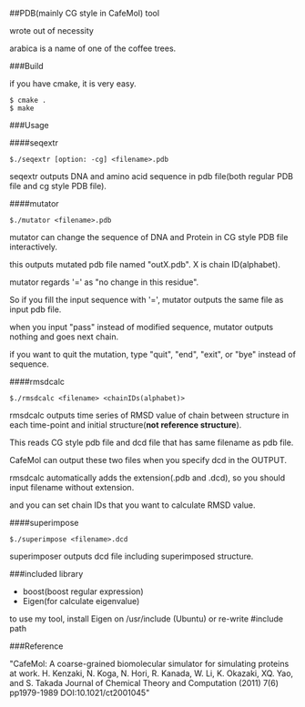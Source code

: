 ##PDB(mainly CG style in CafeMol) tool

wrote out of necessity

arabica is a name of one of the coffee trees.

###Build

if you have cmake, it is very easy.

    $ cmake .
    $ make

###Usage

####seqextr

`$./seqextr [option: -cg] <filename>.pdb`

seqextr outputs DNA and amino acid sequence in pdb file(both regular PDB file and cg style PDB file).

####mutator

`$./mutator <filename>.pdb`

mutator can change the sequence of DNA and Protein in CG style PDB file interactively.

this outputs mutated pdb file named "outX.pdb". X is chain ID(alphabet).

mutator regards '=' as "no change in this residue".

So if you fill the input sequence with '=', mutator outputs the same file as input pdb file.

when you input "pass" instead of modified sequence, mutator outputs nothing and goes next chain.

if you want to quit the mutation, type "quit", "end", "exit", or "bye" instead of sequence.

####rmsdcalc

`$./rmsdcalc <filename> <chainIDs(alphabet)>`

rmsdcalc outputs time series of RMSD value of chain <chainIDs> between structure in each time-point and initial structure(__not reference structure__).

This reads CG style pdb file and dcd file that has same filename as pdb file.

CafeMol can output these two files when you specify dcd in the OUTPUT.

rmsdcalc automatically adds the extension(.pdb and .dcd), so you should input filename without extension.

and you can set chain IDs that you want to calculate RMSD value. 

####superimpose

`$./superimpose <filename>.dcd`

superimposer outputs dcd file including superimposed structure.

###included library

- boost(boost regular expression)
- Eigen(for calculate eigenvalue)

to use my tool, install Eigen on /usr/include (Ubuntu) or re-write #include path

###Reference

 "CafeMol: A coarse-grained biomolecular simulator for simulating proteins at work. H. Kenzaki, N. Koga, N. Hori, R. Kanada, W. Li, K. Okazaki, XQ. Yao, and S. Takada Journal of Chemical Theory and Computation (2011) 7(6) pp1979-1989 DOI:10.1021/ct2001045"
